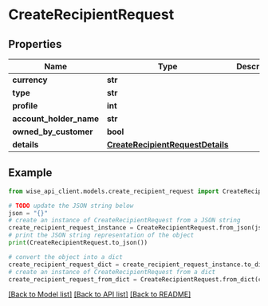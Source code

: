 # CreateRecipientRequest


## Properties

Name | Type | Description | Notes
------------ | ------------- | ------------- | -------------
**currency** | **str** |  | 
**type** | **str** |  | 
**profile** | **int** |  | 
**account_holder_name** | **str** |  | 
**owned_by_customer** | **bool** |  | [optional] 
**details** | [**CreateRecipientRequestDetails**](CreateRecipientRequestDetails.md) |  | 

## Example

```python
from wise_api_client.models.create_recipient_request import CreateRecipientRequest

# TODO update the JSON string below
json = "{}"
# create an instance of CreateRecipientRequest from a JSON string
create_recipient_request_instance = CreateRecipientRequest.from_json(json)
# print the JSON string representation of the object
print(CreateRecipientRequest.to_json())

# convert the object into a dict
create_recipient_request_dict = create_recipient_request_instance.to_dict()
# create an instance of CreateRecipientRequest from a dict
create_recipient_request_from_dict = CreateRecipientRequest.from_dict(create_recipient_request_dict)
```
[[Back to Model list]](../README.md#documentation-for-models) [[Back to API list]](../README.md#documentation-for-api-endpoints) [[Back to README]](../README.md)


